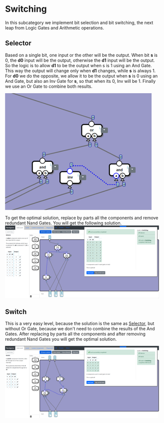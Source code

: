 # Switching
In this subcategory we implement bit selection and bit switching, the next leap from Logic Gates and Arithmetic operations.

## Selector
Based on a single bit, one input or the other will be the output. When bit **s** is 0, the **d0** input will be the output, otherwise the **d1** input will be the output. So the logic is to allow **d1** to be the output when s is 1 using an And Gate. This way the output will change only when **d1** changes, while **s** is always 1. For **d0** we do the opposite, we allow it to be the output when **s** is 0 using an And Gate, but also an Inv Gate for **s**, so that when its 0, Inv will be 1. Finally we use an Or Gate to combine both results. 

<img src="Selector-First-Solution.png" alt="Selector First Solution" width="480"/>

To get the optimal solution, replace by parts all the components and remove redundant Nand Gates. You will get the following solution.
<img src="Selector.png" alt="Selector" width="928"/>

## Switch
This is a very easy level, because the solution is the same as [Selector](switching.md#selector), but without Or Gate, because we don't need to combine the results of the And Gates. After replacing by parts all the components and after removing redundant Nand Gates you will get the optimal solution.

<img src="Switch.png" alt="Switch" width="928"/>